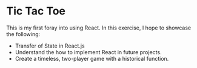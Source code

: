 # Tic Tac Toe
This is my first foray into using React. In this exercise, I hope to showcase the following:
  - Transfer of State in React.js
  - Understand the how to implement React in future projects.
  - Create a timeless, two-player game with a historical function.